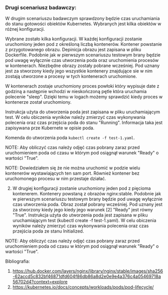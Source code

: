 ### Drugi scenariusz badawczy:

W drugim scenariuszu badawczym sprawdzony będzie czas uruchamiania do stanu gotowości obiektów Kubernetes.
Wybranych jest kilka obiektów w różnej konfiguracji.

Wybrane zostało kilka konfiguracji. W każdej konfiguracji zostanie uruchomiony jeden pod z określoną liczbą kontenerów. Kontener powstanie z przygotowanego obrazu. Depinicja obrazu jest zapisana w pliku Dockerfile. Podobnie jak w pierwszym scenariuszu testowym brany będzie pod uwagę wyłącznie czas utworzenia poda oraz uruchomienia procesów w kontenerach. Niezbędne obrazy zostały pobrane wcześniej. Pod uznany jest za stworzony kiedy jego wszystkie kontenery znajdujące sie w nim zostają utworzone a procesy w tych kontenerach uruchomione.

W kontenerach zostaje uruchomiony proces powłoki który wypisuje date z godziną a następnie wchodzi w nieskończoną pętle która uruchamia polecenie "sleep". Dzięki temu w logach możemy sprawdzić kiedy proces w kontenerze został uruchomiony.

Instrukcja użyta do utworzenia poda jest zapisana w pliku uruchamiającym test.
W celu obiczenia wyników należy zmierzyć czas wykonywania polecenia oraz czas przejścia poda do stanu "Running". Informacja taka jest zapisywana prze Kubernete w opisie poda.

Komenda do utworzenia poda `kubectl create -f test-1.yaml`.

NOTE: Aby obliczyć czas należy odjęć czas pobrany zaraz przed uruchomieniem poda od czasu w którym pod osiągnął warunek "Ready" o wartości "True".

NOTE: Dowiedziałem się że nie można uruchomić w podzie wielu kontenerów wystawiających ten sam port. Również kontener bez uruchomonego procesu w nim przestaje działać.

2. W drugiej konfiguracji zostanie uruchomiony jeden pod z pięcioma kontenerem. Kontenery powstaną z obrazów nginx:stable. Podobnie jak w pierwszym scenariuszu testowym brany będzie pod uwagę wyłącznie czas utworzenia poda. Obraz został pobrany wcześniej. Pod uznany jest za stworzony kiedy jego kiedy jego warunek [2] "Ready" jest równy "True".
   Instrukcja użyta do utworzenia poda jest zapisana w pliku uruchamiającym test (kubectl create -f test-1.yaml).
   W celu obiczenia wyników należy zmierzyć czas wykonywania polecenia oraz czas przejścia poda ze stanu Initialized.

NOTE: Aby obliczyć czas należy odjęć czas pobrany zaraz przed uruchomieniem poda od czasu w którym pod osiągnął warunek "Ready" o wartości "True".

Bibliografia:

1. https://hub.docker.com/layers/nginx/library/nginx/stable/images/sha256-62accd5c832bf46871dfd604f86db86a8d2e0e9e4a376c4a05469718a56702d4?context=explore
2. https://kubernetes.io/docs/concepts/workloads/pods/pod-lifecycle/
